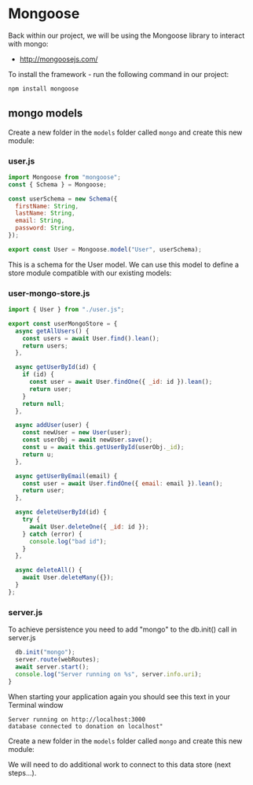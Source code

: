# Mongoose

Back within our project, we will be using the Mongoose library to interact with mongo:

- <http://mongoosejs.com/>

To install the framework - run the following command in our project:

~~~bash
npm install mongoose
~~~

## mongo models

Create a new folder in the `models` folder called `mongo` and create this new module:

### user.js

~~~javascript
import Mongoose from "mongoose";
const { Schema } = Mongoose;

const userSchema = new Schema({
  firstName: String,
  lastName: String,
  email: String,
  password: String,
});

export const User = Mongoose.model("User", userSchema);
~~~

This is a schema for the User model. We can use this model to define a store module compatible with our existing models:

### user-mongo-store.js

~~~javascript
import { User } from "./user.js";

export const userMongoStore = {
  async getAllUsers() {
    const users = await User.find().lean();
    return users;
  },

  async getUserById(id) {
    if (id) {
      const user = await User.findOne({ _id: id }).lean();
      return user;
    }
    return null;
  },

  async addUser(user) {
    const newUser = new User(user);
    const userObj = await newUser.save();
    const u = await this.getUserById(userObj._id);
    return u;
  },

  async getUserByEmail(email) {
    const user = await User.findOne({ email: email }).lean();
    return user;
  },

  async deleteUserById(id) {
    try {
      await User.deleteOne({ _id: id });
    } catch (error) {
      console.log("bad id");
    }
  },

  async deleteAll() {
    await User.deleteMany({});
  }
};
~~~

### server.js

To achieve persistence you need to add "mongo" to the db.init() call in server.js 

~~~javascript
  db.init("mongo");
  server.route(webRoutes);
  await server.start();
  console.log("Server running on %s", server.info.uri);
}
~~~

When starting your application again you should see this text in your Terminal window

~~~text
Server running on http://localhost:3000
database connected to donation on localhost"
~~~

Create a new folder in the `models` folder called `mongo` and create this new module:

We will need to do additional work to connect to this data store (next steps...).
